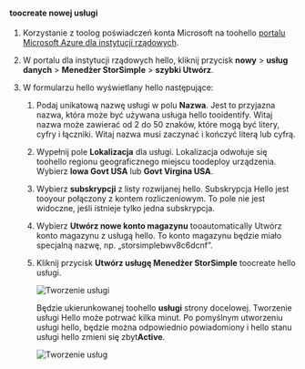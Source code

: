 <!--author=SharS last changed: 9/17/15-->


#### <a name="toocreate-a-new-service"></a>toocreate nowej usługi
1. Korzystanie z toolog poświadczeń konta Microsoft na toohello [portalu Microsoft Azure dla instytucji rządowych](https://manage.windowsazure.us/).
2. W portalu dla instytucji rządowych hello, kliknij przycisk **nowy** > **usług danych** > **Menedżer StorSimple** > **szybki Utwórz**.
3. W formularzu hello wyświetlany hello następujące:
   
   1. Podaj unikatową nazwę usługi w polu **Nazwa**. Jest to przyjazna nazwa, która może być używana usługa hello tooidentify. Witaj nazwa może zawierać od 2 do 50 znaków, które mogą być litery, cyfry i łączniki. Witaj nazwa musi zaczynać i kończyć literą lub cyfrą.
   2. Wypełnij pole **Lokalizacja** dla usługi. Lokalizacja odwołuje się toohello regionu geograficznego miejscu toodeploy urządzenia. Wybierz **Iowa Govt USA** lub **Govt Virgina USA**.
   3. Wybierz **subskrypcji** z listy rozwijanej hello. Subskrypcja Hello jest tooyour połączony z kontem rozliczeniowym. To pole nie jest widoczne, jeśli istnieje tylko jedna subskrypcja.
   4. Wybierz **Utwórz nowe konto magazynu** tooautomatically Utwórz konto magazynu z usługą hello. To konto magazynu będzie miało specjalną nazwę, np. „storsimplebwv8c6dcnf”.
   5. Kliknij przycisk **Utwórz usługę Menedżer StorSimple** toocreate hello usługi.
      
       ![Tworzenie usługi](./media/storsimple-create-new-service-gov/HCS_CreateAService-gov-include.png)
      
      Będzie ukierunkowanej toohello **usługi** strony docelowej. Tworzenie usługi Hello może potrwać kilka minut. Po pomyślnym utworzeniu usługi hello, będzie można odpowiednio powiadomiony i hello stanu usługi hello zmieni się zbyt**Active**.
      
       ![Tworzenie usług](./media/storsimple-create-new-service-gov/HCS_StorSimpleManagerServicePage-gov-include.png)

